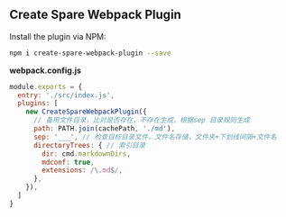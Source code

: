 
Create Spare Webpack Plugin
---

Install the plugin via NPM:

```bash
npm i create-spare-webpack-plugin --save
```

**webpack.config.js**

```js
module.exports = {
  entry: './src/index.js',
  plugins: [
    new CreateSpareWebpackPlugin({
      // 备用文件目录，比对是否存在，不存在生成，根据sep 目录规则生成
      path: PATH.join(cachePath, './md'),
      sep: '___', // 检查目标目录文件，文件名存储，文件夹+下划线间隔+文件名
      directoryTrees: { // 索引目录
        dir: cmd.markdownDirs,
        mdconf: true,
        extensions: /\.md$/,
      },
    }),
  ]
}
```